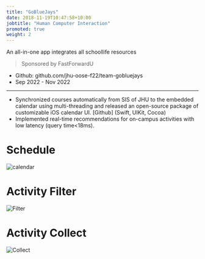```yaml
---
title: "GoBlueJays"
date: 2018-11-19T10:47:58+10:00
jobtitle: "Human Computer Interaction"
promoted: true
weight: 2
---
```

An all-in-one app integrates all schoollife resources

> Sponsored by FastForwardU
- Github: github.com/jhu-oose-f22/team-gobluejays 
- Sep 2022 - Nov 2022

****

- Synchronized courses automatically from SIS of JHU to the embedded calendar using multi-threading and released an open-source package of customizable iOS calendar UI. [Github] (Swift, UIKit, Cocoa)
- Implemented real-time recommendations for on-campus activities with low latency (query time<18ms).

# Schedule
![calendar](/home/images/team/ScheduleCalendar.png)
# Activity Filter
![Filter](/home/images/team/ActivityFilter.png)
# Activity Collect
![Collect](/home/images/team/ActivityCollect.png)
